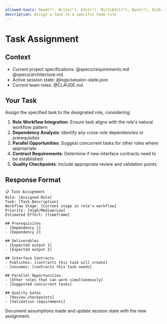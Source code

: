 ```yaml
---
allowed-tools: Read(*), Write(*), Edit(*), MultiEdit(*), Bash(*), Glob(*), Grep(*)
description: Assign a task to a specific team role
---
```


# Task Assignment

## Context
- Current project specifications: @specs/requirements.md @specs/architecture.md
- Active session state: @logs/session-state.json
- Current team roles: @CLAUDE.md

## Your Task
Assign the specified task to the designated role, considering:

1. **Role Workflow Integration**: Ensure task aligns with the role's natural workflow pattern
2. **Dependency Analysis**: Identify any cross-role dependencies or prerequisites
3. **Parallel Opportunities**: Suggest concurrent tasks for other roles where appropriate
4. **Contract Requirements**: Determine if new interface contracts need to be established
5. **Quality Checkpoints**: Include appropriate review and validation points

## Response Format
```
📋 Task Assignment
Role: [Assigned Role]
Task: [Task Description]
Workflow Stage: [Current stage in role's workflow]
Priority: [High/Medium/Low]
Estimated Effort: [timeframe]

## Prerequisites
- [Dependency 1]
- [Dependency 2]

## Deliverables
- [Expected output 1]
- [Expected output 2]

## Interface Contracts
- Publishes: [contracts this task will create]
- Consumes: [contracts this task needs]

## Parallel Opportunities
- [Other roles that can work simultaneously]
- [Suggested concurrent tasks]

## Quality Gates
- [Review checkpoints]
- [Validation requirements]
```

Document assumptions made and update session state with the new assignment.